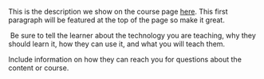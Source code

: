 This is the description we show on the course page [here](https://lab.github.com/GARAH777/https:assets.gitlab-static.netassetsillustrationsprofile-pagepersonal-project-aac6cb755aba81e5). This first paragraph will be featured at the top of the page so make it great.
​

​
Be sure to tell the learner about the technology you are teaching, why they should learn it, how they can use it, and what you will teach them.
​


Include information on how they can reach you for questions about the content or course. 